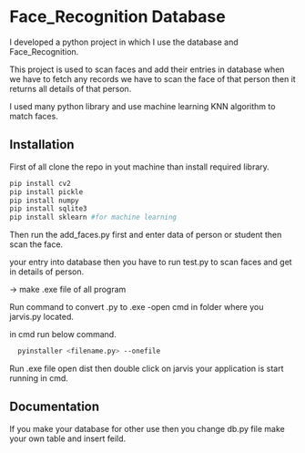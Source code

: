  
# Face_Recognition Database

I developed a python project in which I use the database and Face_Recognition.

This project is used to scan faces and add their entries in database when we have to fetch any records we have to scan the face of that person then it returns all details of that person.

I used many python library and use machine learning KNN algorithm to match faces.




## Installation

First of all clone the repo in yout machine than install required library.

```bash
pip install cv2
pip install pickle
pip install numpy 
pip install sqlite3 
pip install sklearn #for machine learning

```
Then run the add_faces.py first and enter data of person or student then scan the face.

your entry into database then you have to run test.py to scan faces and get in details of person.

-> make .exe file of all program

Run command to convert .py to .exe
-open cmd in folder where you jarvis.py located.

in cmd run below command.

```bash
  pyinstaller <filename.py> --onefile
```  
Run .exe file
open dist then double click on jarvis your application is start running in cmd.

## Documentation

If you make your database for other use then you change db.py file make your own table and insert feild.




